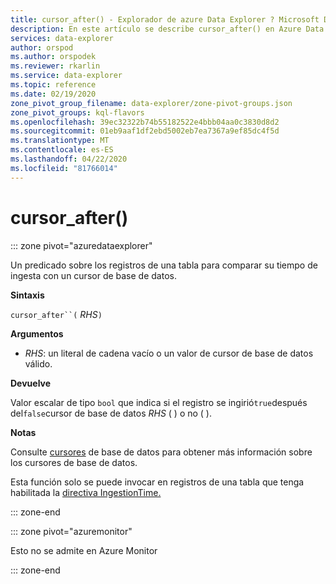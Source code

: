 ```yaml
---
title: cursor_after() - Explorador de azure Data Explorer ? Microsoft Docs
description: En este artículo se describe cursor_after() en Azure Data Explorer.
services: data-explorer
author: orspod
ms.author: orspodek
ms.reviewer: rkarlin
ms.service: data-explorer
ms.topic: reference
ms.date: 02/19/2020
zone_pivot_group_filename: data-explorer/zone-pivot-groups.json
zone_pivot_groups: kql-flavors
ms.openlocfilehash: 39ec32322b74b55182522e4bbb04aa0c3830d8d2
ms.sourcegitcommit: 01eb9aaf1df2ebd5002eb7ea7367a9ef85dc4f5d
ms.translationtype: MT
ms.contentlocale: es-ES
ms.lasthandoff: 04/22/2020
ms.locfileid: "81766014"
---
```

# <a name="cursor_after"></a>cursor_after()

::: zone pivot="azuredataexplorer"

Un predicado sobre los registros de una tabla para comparar su tiempo de ingesta con un cursor de base de datos.

**Sintaxis**

`cursor_after``(` *RHS*`)`

**Argumentos**

* *RHS*: un literal de cadena vacío o un valor de cursor de base de datos válido.

**Devuelve**

Valor escalar de tipo `bool` que indica si el registro se ingirió`true`después del`false`cursor de base de datos *RHS* ( ) o no ( ).

**Notas**

Consulte [cursores](../management/databasecursor.md) de base de datos para obtener más información sobre los cursores de base de datos.

Esta función solo se puede invocar en registros de una tabla que tenga habilitada la [directiva IngestionTime.](../management/ingestiontimepolicy.md)

::: zone-end

::: zone pivot="azuremonitor"

Esto no se admite en Azure Monitor

::: zone-end
